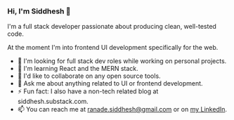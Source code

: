 ### Hi, I'm Siddhesh 👋

I'm a full stack developer passionate about producing clean, well-tested code. 

At the moment I'm into frontend UI development specifically for the web.

- 🔭 I'm looking for full stack dev roles while working on personal projects.
- 🌱 I'm learning React and the MERN stack.
- 👯 I'd like to collaborate on any open source tools.
- 💬 Ask me about anything related to UI or frontend development.
- ⚡ Fun fact: I also have a non-tech related blog at siddhesh.substack.com.
- 📫 You can reach me at ranade.siddhesh@gmail.com or on [my LinkedIn]([url](https://www.linkedin.com/in/siddhesh-ranade)).
